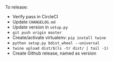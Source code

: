 To release:
* Verify pass in CircleCI
* Update `CHANGELOG.md`
* Update version in `setup.py`
* `git push origin master`
* Create/activate virtualenv: `pip install twine`
* `python setup.py bdist_wheel --universal`
* `twine upload dist/$(ls -tr dist/ | tail -1)`
* Create Github release, named as version
